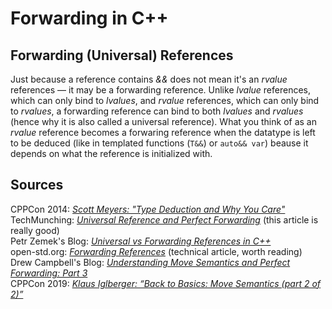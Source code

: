 # Forwarding in C++

## Forwarding (Universal) References
Just because a reference contains _&&_ does not mean it's an _rvalue_ references — it may be a forwarding reference.
Unlike _lvalue_ references, which can only bind to _lvalues_, and _rvalue_ references, which can only bind to _rvalues_, a forwarding reference can bind to both
_lvalues_ and _rvalues_ (hence why it is also called a universal reference). What you think of as an _rvalue_ reference becomes a forwaring reference when the datatype
is left to be deduced (like in templated functions (`T&&`) or `auto&& var`) beause it depends on what the reference is initialized with.

## Sources
CPPCon 2014: [_Scott Meyers: "Type Deduction and Why You Care"_](https://www.youtube.com/watch?v=wQxj20X-tIU) <br />
TechMunching: [_Universal Reference and Perfect Forwarding_](https://techmunching.com/universal-reference-and-perfect-forwarding/) (this article is really good) <br />
Petr Zemek's Blog: [_Universal vs Forwarding References in C++_](https://blog.petrzemek.net/2016/09/17/universal-vs-forwarding-references-in-cpp/) <br />
open-std.org: [_Forwarding References_](http://www.open-std.org/jtc1/sc22/wg21/docs/papers/2014/n4164.pdf) (technical article, worth reading) <br />
Drew Campbell's Blog: [_Understanding Move Semantics and Perfect Forwarding: Part 3_](https://drewcampbell92.medium.com/understanding-move-semantics-and-perfect-forwarding-part-3-65575d523ff8) <br />
CPPCon 2019: [_Klaus Iglberger: “Back to Basics: Move Semantics (part 2 of 2)”_](https://www.youtube.com/watch?v=pIzaZbKUw2s&t) <br />
